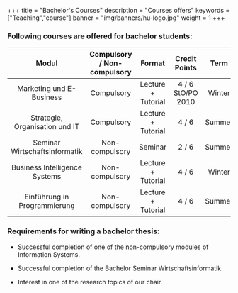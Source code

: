 +++
title = "Bachelor's Courses"
description = "Courses offers"
keywords = ["Teaching","course"]
banner = "img/banners/hu-logo.jpg"
weight = 1
+++

<!--more-->
###  Following courses are offered for bachelor students:

 
| Modul |  Compulsory / Non-compulsory       | Format | Credit Points | Term  |
| :-------------: | :-------------: | :-----: | :-----: | :-----:|
|   Marketing und E-Business   |Compulsory |Lecture + Tutorial| 4 / 6 StO/PO 2010| Winter|
|Strategie, Organisation und IT|	Compulsory|	Lecture + Tutorial|	 4 / 6	|Summer |
|Seminar Wirtschaftsinformatik| Non-compulsory |Seminar | 2 / 6 |Summer|
|Business Intelligence Systems   |Non-compulsory | Lecture + Tutorial | 4 / 6 | Winter |
| Einführung in Programmierung	|Non-compulsory |	Lecture + Tutorial	| 4 / 6	 | Summer |





###  Requirements for writing a bachelor thesis:

- Successful completion of one of the non-compulsory modules of Information Systems.

- Successful completion of the Bachelor Seminar Wirtschaftsinformatik.

- Interest in one of the research topics of our chair.